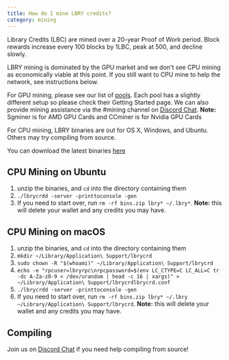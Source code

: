 ```yaml
---
title: How do I mine LBRY credits?
category: mining
---
```

Library Credits (LBC) are mined over a 20-year Proof of Work period.
Block rewards increase every 100 blocks by 1LBC, peak at 500, and decline slowly.

LBRY mining is dominated by the GPU market and we don't see CPU mining as economically viable at this point.  If you still want to CPU mine to help the network, see instructions below. 

For GPU mining, please see our list of [pools](https://lbry.io/faq/mining-pools). Each pool has a slightly different setup so please check their Getting Started page. We can also provide mining assistance via the #mining channel on [Discord Chat](https://chat.lbry.io).
**Note:** Sgminer is for AMD GPU Cards and CCminer is for Nvidia GPU Cards


For CPU mining, LBRY binaries are out for OS X, Windows, and Ubuntu. Others may try compiling from source.

You can download the latest binaries [here](https://github.com/lbryio/lbrycrd/releases/latest)

## CPU Mining on Ubuntu

1. unzip the binaries, and `cd` into the directory containing them
1. `./lbrycrdd -server -printtoconsole -gen`
1. If you need to start over, run `rm -rf bins.zip lbry* ~/.lbry*`. **Note:** this will delete your wallet and any credits you may have.

## CPU Mining on macOS

1. unzip the binaries, and `cd` into the directory containing them
1. `mkdir ~/Library/Application\ Support/lbrycrd`
1. `sudo chown -R "$(whoami)" ~/Library/Application\ Support/lbrycrd`
1. `echo -e "rpcuser=lbryrpc\nrpcpassword=$(env LC_CTYPE=C LC_ALL=C tr -dc A-Za-z0-9 < /dev/urandom | head -c 16 | xargs)" > ~/Library/Application\ Support/lbrycrdlbrycrd.conf`
1. `./lbrycrdd -server -printtoconsole -gen`
1. If you need to start over, run `rm -rf bins.zip lbry* ~/.lbry ~/Library/Application\ Support/lbrycrd`. **Note:** this will delete your wallet and any credits you may have.

## Compiling

Join us on [Discord Chat](https://chat.lbry.io) if you need help compiling from source!
